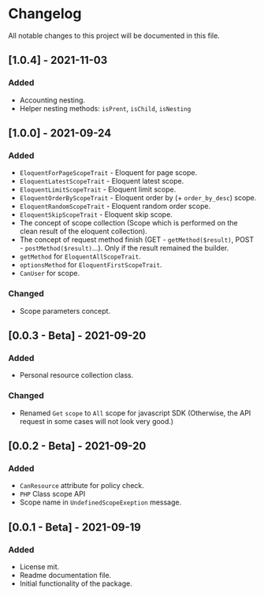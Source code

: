 # Changelog
All notable changes to this project will be documented in this file.

## [1.0.4] - 2021-11-03
### Added
- Accounting nesting.
- Helper nesting methods: `isPrent`, `isChild`, `isNesting`

## [1.0.0] - 2021-09-24
### Added
- `EloquentForPageScopeTrait` - Eloquent for page scope.
- `EloquentLatestScopeTrait` - Eloquent latest scope.
- `EloquentLimitScopeTrait` - Eloquent limit scope.
- `EloquentOrderByScopeTrait` - Eloquent order by (+ `order_by_desc`) scope.
- `EloquentRandomScopeTrait` - Eloquent random order scope.
- `EloquentSkipScopeTrait` - Eloquent skip scope.
- The concept of scope collection (Scope which is performed on the clean result of the eloquent collection).
- The concept of request method finish (GET - `getMethod($result)`, POST - `postMethod($result)`...). Only if the result remained the builder.
- `getMethod` for `EloquentAllScopeTrait`.
- `optionsMethod` for `EloquentFirstScopeTrait`.
- `CanUser` for scope.
### Changed
- Scope parameters concept.

## [0.0.3 - Beta] - 2021-09-20
### Added
- Personal resource collection class.
### Changed
- Renamed `Get` `scope` to `All` scope for javascript SDK (Otherwise, the API request in some cases will not look very good.)

## [0.0.2 - Beta] - 2021-09-20
### Added
- `CanResource` attribute for policy check.
- `PHP` Class scope API 
- Scope name in `UndefinedScopeExeption` message.

## [0.0.1 - Beta] - 2021-09-19
### Added
- License mit.
- Readme documentation file.
- Initial functionality of the package.
